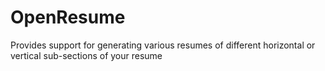 # OpenResume
Provides support for generating various resumes of different horizontal or vertical sub-sections of your resume
